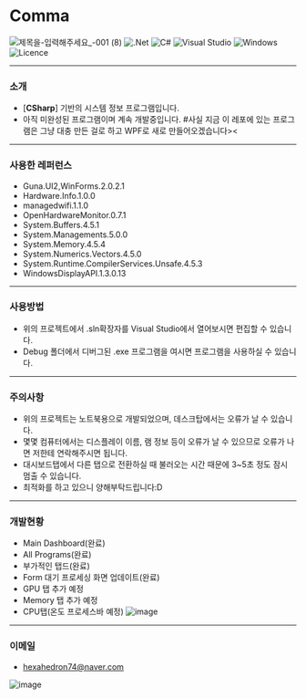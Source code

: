 # Comma
![제목을-입력해주세요_-001 (8)](https://github.com/gloomn/Comma/assets/86612194/b36f245b-9a81-40b3-8098-fce05dec08fc)
![.Net](https://img.shields.io/badge/.NET_Framework_4.7.2-5C2D91?style=for-the-badge&logo=.net&logoColor=white) 
![C#](https://img.shields.io/badge/c%23_7.3-%23239120.svg?style=for-the-badge&logo=c-sharp&logoColor=white) 
![Visual Studio](https://img.shields.io/badge/Visual%20Studio-5C2D91.svg?style=for-the-badge&logo=visual-studio&logoColor=white) 
![Windows](https://img.shields.io/badge/Windows-0078D6?style=for-the-badge&logo=windows&logoColor=white) 
![Licence](https://img.shields.io/github/license/gloomn/Comma?style=for-the-badge)


---
### 소개
* [**CSharp**] 기반의 시스템 정보 프로그램입니다.
* 아직 미완성된 프로그램이며 계속 개발중입니다.
#사실 지금 이 레포에 있는 프로그램은 그냥 대충 만든 걸로 하고 WPF로 새로 만들어오겠습니다><

---
### 사용한 레퍼런스
* Guna.UI2,WinForms.2.0.2.1
* Hardware.Info.1.0.0
* managedwifi.1.1.0
* OpenHardwareMonitor.0.7.1
* System.Buffers.4.5.1
* System.Managements.5.0.0
* System.Memory.4.5.4
* System.Numerics.Vectors.4.5.0
* System.Runtime.CompilerServices.Unsafe.4.5.3
* WindowsDisplayAPI.1.3.0.13

---
### 사용방법
* 위의 프로젝트에서 .sln확장자를 Visual Studio에서 열어보시면 편집할 수 있습니다.
* Debug 폴더에서 디버그된 .exe 프로그램을 여시면 프로그램을 사용하실 수 있습니다.

---
### 주의사항
* 위의 프로젝트는 노트북용으로 개발되었으며, 데스크탑에서는 오류가 날 수 있습니다.
* 몇몇 컴퓨터에서는 디스플레이 이름, 램 정보 등이 오류가 날 수 있으므로 오류가 나면
저한테 연락해주시면 됩니다.
* 대시보드탭에서 다른 탭으로 전환하실 때 불러오는 시간 때문에 3~5초 정도 잠시 멈출 수 있습니다.
* 최적화를 하고 있으니 양해부탁드립니다:D

---
### 개발현황
* Main Dashboard(완료)
* All Programs(완료)
* 부가적인 탭드(완료)
* Form 대기 프로세싱 화면 업데이트(완료)
* GPU 탭 추가 예정
* Memory 탭 추가 예정
* CPU탭(온도 프로세스바 예정)
![image](https://user-images.githubusercontent.com/57221033/111115213-a5a4b680-85a7-11eb-9b8b-d7e9e52551a9.png)

---
### 이메일
* hexahedron74@naver.com

![image](https://github.com/gloomn/Comma/assets/86612194/4c7a09c1-0914-4334-a55f-d2c795de9dcb)
